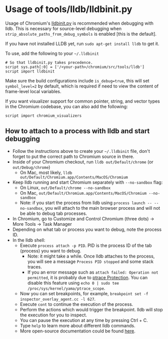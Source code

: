 # Usage of tools/lldb/lldbinit.py

Usage of Chromium's [lldbinit.py](../tools/lldb/lldbinit.py) is recommended when
debugging with lldb. This is necessary for source-level debugging when
`strip_absolute_paths_from_debug_symbols` is enabled [this is the default].

If you have not installed LLDB yet, run `sudo apt-get install lldb` to get it.

To use, add the following to your `~/.lldbinit`

```
# So that lldbinit.py takes precedence.
script sys.path[:0] = ['/<your-path>/chromium/src/tools/lldb']
script import lldbinit
```

Make sure the build configurations include `is_debug=true`, this will set `symbol_level=2` by default, which is required if need to view the content of frame-level local variables.

If you want visualizer support for common pointer, string, and vector types in the Chromium codebase, you can also add the following:

```
script import chromium_visualizers
```

## How to attach to a process with lldb and start debugging

- Follow the instructions above to create your `~/.lldbinit` file, don't forget to put the correct path to Chromium source in there.
- Inside of your Chromium checkout, run `lldb out/Default/chrome` (or `out/Debug/chrome`)
    - On Mac, most likely, `lldb out/Default/Chromium.app/Contents/MacOS/Chromium`
- Keep lldb running and start Chromium separately with `--no-sandbox` flag:
    - On Linux, `out/Default/chrome --no-sandbox`
    - On Mac, `out/Default/Chromium.app/Contents/MacOS/Chromium --no-sandbox`
    - Note: if you start the process from lldb using `process launch -- --no-sandbox`, you will attach to the main browser process and will not be able to debug tab processes.
- In Chromium, go to Customize and Control Chromium (three dots) -> More Tools -> Task Manager
- Depending on what tab or process you want to debug, note the process ID.
- In the lldb shell:
    - Execute `process attach -p PID`. PID is the process ID of the tab (process) you want to debug.
        - Note: it might take a while. Once lldb attaches to the process, you will see a message `Process PID stopped` and some stack traces.
        - If you an error message such as `attach failed: Operation not permitted`, it is probably due to [ptrace Protection](https://wiki.ubuntu.com/SecurityTeam/Roadmap/KernelHardening#ptrace_Protection). You can disable this feature using `echo 0 | sudo tee /proc/sys/kernel/yama/ptrace_scope`.
    - Now you can set breakpoints, for example, `breakpoint set -f inspector_overlay_agent.cc -l 627`.
    - Execute `cont` to continue the execution of the process.
    - Perform the actions which would trigger the breakpoint. lldb will stop the execution for you to inspect.
    - You can pause the execution at any time by pressing Ctrl + C.
    - Type `help` to learn more about different lldb commands.
    - More open-source documentation could be found [here](https://developer.apple.com/library/archive/documentation/IDEs/Conceptual/gdb_to_lldb_transition_guide/document/lldb-basics.html#//apple_ref/doc/uid/TP40012917-CH2-SW1).
